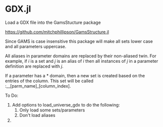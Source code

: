 # GDX.jl
 Load a GDX file into the GamsStucture package 

https://github.com/mitchphillipson/GamsStructure.jl


Since GAMS is case insensitive this package will make all sets lower case and all parameters uppercase. 

All aliases in parameter domains are replaced by their non-aliased twin. For example, if $i$ is a set and $j$ is an alias of $i$ then all instances of $j$ in a parameter definition are replaced with $j$.

If a parameter has a * domain, then a new set is created based on the entries of the column. This set will be called :__[parm_name]_[column_index].

To Do:
1. Add options to load_universe_gdx to do the following:
    1. Only load some sets/parameters
    2. Don't load aliases
2. 